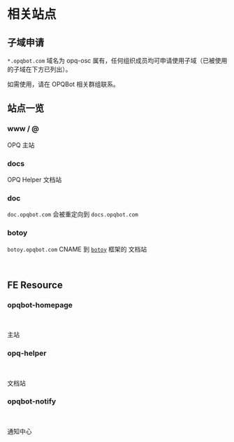 # 相关站点

## 子域申请

`*.opqbot.com` 域名为 opq-osc 属有，任何组织成员均可申请使用子域（已被使用的子域在下方已列出）。

如需使用，请在 OPQBot 相关群组联系。

## 站点一览

### www / @

OPQ 主站

<PluginInfo owner="fz6m" :customLink="['Domain', 'opqbot.com']" />

### docs

OPQ Helper 文档站

<PluginInfo owner="fz6m" :customLink="['Domain', 'docs.opqbot.com']" />

### doc

`doc.opqbot.com` 会被重定向到 `docs.opqbot.com`

### botoy

`botoy.opqbot.com` CNAME 到 [`botoy`](https://botoy.readthedocs.io/zh_CN/latest/) 框架的 文档站

<br />

## FE Resource

### opqbot-homepage

<br/>

<PluginInfo 
    lang='React+Typescript'
    repo='opq-osc/opqbot-homepage'
    owner='fz6m'
/>

主站

### opq-helper

<br/>

<PluginInfo 
    lang='Markdown+Vue'
    repo='opq-osc/opq-helper'
    owner='fz6m'
/>

文档站

### opqbot-notify

<br/>

<PluginInfo 
    lang='React+Typescript'
    repo='opq-osc/opqbot-notify'
    owner='fz6m'
/>

通知中心
